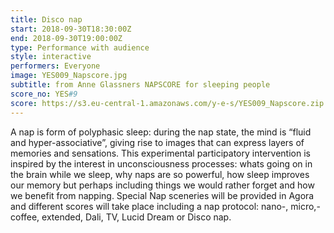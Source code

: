 ```yaml
---
title: Disco nap
start: 2018-09-30T18:30:00Z
end: 2018-09-30T19:00:00Z
type: Performance with audience
style: interactive
performers: Everyone
image: YES009_Napscore.jpg
subtitle: from Anne Glassners NAPSCORE for sleeping people
score_no: YES#9
score: https://s3.eu-central-1.amazonaws.com/y-e-s/YES009_Napscore.zip
---
```

A nap is form of polyphasic sleep: during the nap state, the mind is “fluid and hyper-associative”, giving rise to images that can express layers of memories and sensations. This experimental participatory intervention is inspired by the interest in unconsciousness processes: whats going on in the brain while we sleep, why naps are so powerful, how sleep improves our memory but perhaps including things we would rather forget and how we benefit from napping. Special Nap sceneries will be provided in Agora and different scores will take place including a nap protocol: nano-, micro,- coffee, extended, Dali, TV, Lucid Dream or Disco nap.
